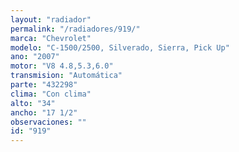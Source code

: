 ```yaml
---
layout: "radiador"
permalink: "/radiadores/919/"
marca: "Chevrolet"
modelo: "C-1500/2500, Silverado, Sierra, Pick Up"
ano: "2007"
motor: "V8 4.8,5.3,6.0"
transmision: "Automática"
parte: "432298"
clima: "Con clima"
alto: "34"
ancho: "17 1/2"
observaciones: ""
id: "919"
---
```


